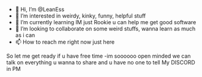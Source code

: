 - 👋 Hi, I’m @LeanEss
- 👀 I’m interested in weirdy, kinky, funny, helpful stuff
- 🌱 I’m currently learning     IM just Rookie u can help me get good software
- 💞️ I’m looking to collaborate on some weird stuffs, wanna learn as much as i can 
- 📫 How to reach me right now just here


So let me get ready if u have free time
-im soooooo open minded we can talk on everything u wanna to share and u have no one to tell  My DISCORD in PM
